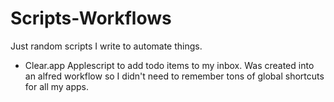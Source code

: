 # Scripts-Workflows
Just random scripts I write to automate things.

- Clear.app Applescript to add todo items to my inbox. Was created into an alfred workflow so I didn't need to remember tons of global shortcuts for all my apps.
